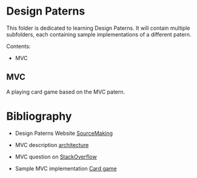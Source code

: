 # Design Paterns

This folder is dedicated to learning Design Paterns.
It will contain multiple subfolders, each containing sample implementations
of a different patern.

Contents:

- MVC

## MVC
A playing card game based on the MVC patern.

# Bibliography
- Design Paterns Website [SourceMaking](https://sourcemaking.com/design_patterns)

- MVC description [architecture](https://www.educative.io/blog/mvc-tutorial)

- MVC question on [StackOverflow](https://stackoverflow.com/questions/38042632/mvc-the-simplest-example)

- Sample MVC implementation [Card game](https://openclassrooms.com/en/courses/6900866-write-maintainable-python-code/7009312-structure-an-application-with-the-mvc-design-pattern)
